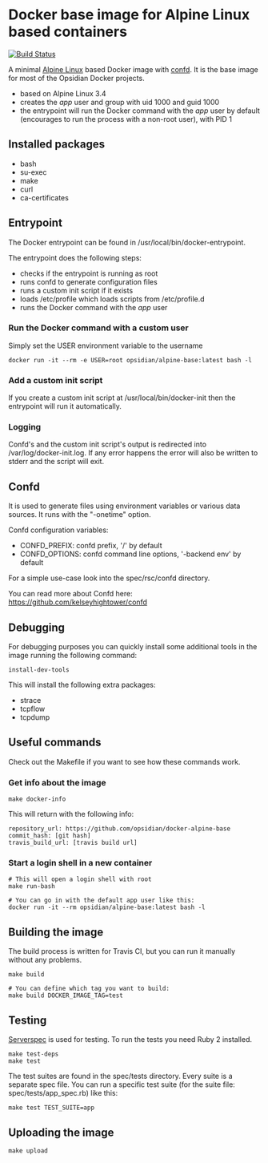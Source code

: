 # Docker base image for Alpine Linux based containers

[![Build Status](https://travis-ci.org/opsidian/docker-alpine-base.svg?branch=master)](https://travis-ci.org/opsidian/docker-alpine-base)

A minimal [Alpine Linux](https://www.alpinelinux.org/) based Docker image with [confd](https://github.com/kelseyhightower/confd). It is the base image for most of the Opsidian Docker projects.

 * based on Alpine Linux 3.4
 * creates the *app* user and group with uid 1000 and guid 1000
 * the entrypoint will run the Docker command with the *app* user by default (encourages to run the process with a non-root user), with PID 1

## Installed packages
 * bash
 * su-exec
 * make
 * curl
 * ca-certificates

## Entrypoint

The Docker entrypoint can be found in /usr/local/bin/docker-entrypoint.

The entrypoint does the following steps:
 * checks if the entrypoint is running as root
 * runs confd to generate configuration files
 * runs a custom init script if it exists
 * loads /etc/profile which loads scripts from /etc/profile.d
 * runs the Docker command with the *app* user

### Run the Docker command with a custom user

Simply set the USER environment variable to the username

```
docker run -it --rm -e USER=root opsidian/alpine-base:latest bash -l
```

### Add a custom init script

If you create a custom init script at /usr/local/bin/docker-init then the entrypoint will run it automatically.

### Logging

Confd's and the custom init script's output is redirected into /var/log/docker-init.log. If any error happens the error will also be written to stderr and the script will exit.

## Confd

It is used to generate files using environment variables or various data sources. It runs with the "-onetime" option.

Confd configuration variables:
 * CONFD_PREFIX: confd prefix, '/' by default
 * CONFD_OPTIONS: confd command line options, '-backend env' by default

For a simple use-case look into the spec/rsc/confd directory.

You can read more about Confd here: https://github.com/kelseyhightower/confd

## Debugging

For debugging purposes you can quickly install some additional tools in the image running the following command:

```
install-dev-tools
```

This will install the following extra packages:
 * strace
 * tcpflow
 * tcpdump

## Useful commands

Check out the Makefile if you want to see how these commands work.

### Get info about the image

```
make docker-info
```

This will return with the following info:

```
repository_url: https://github.com/opsidian/docker-alpine-base
commit_hash: [git hash]
travis_build_url: [travis build url]
```

### Start a login shell in a new container

```
# This will open a login shell with root
make run-bash

# You can go in with the default app user like this:
docker run -it --rm opsidian/alpine-base:latest bash -l
```

## Building the image

The build process is written for Travis CI, but you can run it manually without any problems.

```
make build

# You can define which tag you want to build:
make build DOCKER_IMAGE_TAG=test
```

## Testing

[Serverspec](http://serverspec.org/) is used for testing. To run the tests you need Ruby 2 installed.

```
make test-deps
make test
```

The test suites are found in the spec/tests directory. Every suite is a separate spec file. You can run a specific test suite (for the suite file: spec/tests/app_spec.rb) like this:

```
make test TEST_SUITE=app
```

## Uploading the image

```
make upload
```
